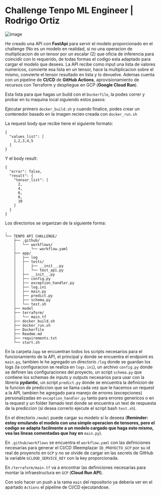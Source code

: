 # Challenge Tenpo ML Engineer | Rodrigo Ortiz

![image](https://user-images.githubusercontent.com/87278509/213924502-ae1eb1de-09b6-4401-b018-a21e469b49bf.png)


He creado una API con **FastApi** para servir el modelo proporcionado en el challenge (No es un modelo en realidad, si no una operacion de multiplicacion de un tensor por un escalar (2) que oficia de inferencia para coincidir con lo requerido, de todas formas el codigo esta adaptado para cargar el modelo que desees. La API recibe como input una lista de valores numericos, convierte esa lista en un tensor, hace la multiplicacion sobre el mismo, convierte el tensor resultado en lista y lo devuelve.
Ademas cuenta con un pipeline de **CI/CD** de **GitHub Actions**, aprovisionamiento de recursos con Terraform y despliegue en GCP (**Google Cloud Run**).

Esta lista para que hagas un build con el `Dockerfile`, la podes correr y probar en tu maquina local siguiendo estos pasos:

Ejecutar primero `docker_build.sh` y cuando finalice, podes crear un contenedor basado en la imagen recien creada con `docker_run.sh`

La request body que recibe tiene el siguiente formato:

```
{
  "values_list": [
    1,2,3,4,5
  ]
}
```

Y el body result:
```
{
  "error": false,
  "result": {
    "tensor_list": [
      2,
      4,
      6,
      8,
      10
    ]
  }
}
```

Los directorios se organizan de la siguiente forma:

```
.
└── TENPO API CHALLENGE/
    ├── .github/
    │   └── workflows/
    │       └── workflow.yaml
    ├── app/
    │   ├── log
    │   ├── tests/
    │   │   ├── __init__.py
    │   │   └── test_api.py
    │   ├── __init__.py
    │   ├── config.py
    │   ├── exception_handler.py
    │   ├── log.ini
    │   ├── main.py
    │   ├── predict.py
    │   ├── schema.py
    │   └── test.sh
    ├── model
    ├── terraform/
    │   └── main.tf
    ├── docker_build.sh
    ├── docker_run.sh
    ├── Dockerfile
    ├── Readme.md
    ├── requirements.txt
    └── start.sh
```


En la carpeta /`app` se encuentran todos los scripts necesarios para el funcionamiento de la API, el principal y donde se encuentra el endpoint es `main.py`, tambien le he agregado un directorio `/log` donde se guardan los logs (la configuracion se realiza en `logs.ini`), un archivo `config.py` donde se definen las configuraciones del proyecto, un script `schema.py` que contiene los schemas de inputs y outputs necesarios para usar con la libreria **pydantic**, un script `predict.py` donde se encuentra la definicion de la funcion de prediccion que se llama cada vez que le hacemos un request a la API, tambien he agregado para manejo de errores (excepciones) personalizadas en `exception_handler.py` tanto para errores genericos o en la request y un folder llamado test donde se encuentra un test de respuesta de la prediccion (si desea correrlo ejecute el script bash `test.sh`).


En el directorio `/model` puede cargar su modelo si lo deseea (**Reminder: estoy emulando el modelo con una simple operacion de tensores, pero el codigo se adapta facilmente a un modelo cargado que haga esto mismo, vea las lineas comentadas que hay en** `main.py`).

En `.github/workflows` se encuentra el `workflow.yaml` con las definiciones necesarias para generar el CI/CD (Reemplazar `ID_PROYECTO_GCP` por su id real de proyencto en `GCP` y no se olvide de cargar en las secrets de GitHub la variable `GCLOUD_SERVICE_KEY` con la key proporcionada.

En `/terraform/main.tf` va a encontrar las definiciones necesarias para montar la infraestructura en `GCP` (**Cloud Run API**).

Con solo hacer un push a la rama `main` del repositorio ya deberia ver en el apartado `Actions` el pipeline de CI/CD ejecutandose.


